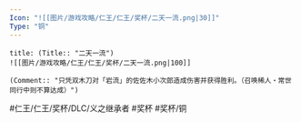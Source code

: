 ```yaml
---
Icon: "![[图片/游戏攻略/仁王/仁王/奖杯/二天一流.png|30]]"
Type: "铜"
---
```

```ad-common-bronze-trophy
title: (Title:: "二天一流")
![[图片/游戏攻略/仁王/仁王/奖杯/二天一流.png|100]]

(Comment:: "只凭双木刀对「岩流」的佐佐木小次郎造成伤害并获得胜利。（召唤稀人・常世同行中则不算达成）")
```

#仁王/仁王/奖杯/DLC/义之继承者 #奖杯 #奖杯/铜
